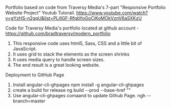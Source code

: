 Portfolio based on code from Traversy Media's 7-part "Responsive Portfolio Website Project" Youtub Tutorail.
https://www.youtube.com/watch?v=gYzHS-n2gqU&list=PLillGF-RfqbYoGoCjKoMOkVznV6aSXKzU

Code for Traversy Media's portfolio located at github account - https://github.com/bradtraversy/modern_portfolio
  1.  This responsive code uses html5, Sass, CSS and a little bit of JavaScript.
  2.  It uses grid to stack the elements as the screen shrinks
  3.  It uses media query to handle screen sizes.  
  4.  The end result is a great looking website.
  
Deployment to GitHub Page
1. Install angular-cli-ghpages 
    npm install -g angular-cli-ghpages
2. create a build for release
    ng build --prod --base-href "<repo-name>"
3. Use angular-cli-ghpages comaand to update Github Page.
    ngh --branch=master
